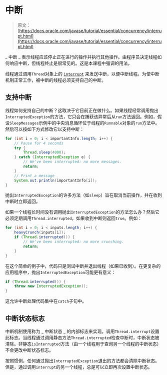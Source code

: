 # 中断

> 原文： [https://docs.oracle.com/javase/tutorial/essential/concurrency/interrupt.html](https://docs.oracle.com/javase/tutorial/essential/concurrency/interrupt.html)

_ 中断 _ 表示线程应该停止正在进行的操作并执行其他操作。由程序员决定线程如何响应中断，但线程终止是很常见的。这是本课程中强调的用法。

线程通过调用`Thread`对象上的 [`interrupt`](https://docs.oracle.com/javase/8/docs/api/java/lang/Thread.html#interrupt--) 来发送中断，以便中断线程。为使中断机制正常工作，被中断的线程必须支持自己的中断。

## 支持中断

线程如何支持自己的中断？这取决于它目前正在做什么。如果线程经常调用抛出`InterruptedException`的方法，它只会在捕获该异常后从`run`方法返回。例如，假设`SleepMessages`示例中的中央消息循环位于线程的`Runnable`对象的`run`方法中。然后可以按如下方式修改它以支持中断：

```java
for (int i = 0; i < importantInfo.length; i++) {
    // Pause for 4 seconds
    try {
        Thread.sleep(4000);
    } catch (InterruptedException e) {
        // We've been interrupted: no more messages.
        return;
    }
    // Print a message
    System.out.println(importantInfo[i]);
}

```

抛出`InterruptedException`的许多方法（如`sleep`）旨在取消当前操作，并在收到中断时立即返回。

如果一个线程长时间没有调用抛出`InterruptedException`的方法怎么办？然后它必须定期调用`Thread.interrupted`，如果收到中断则返回`true`。例如：

```java
for (int i = 0; i < inputs.length; i++) {
    heavyCrunch(inputs[i]);
    if (Thread.interrupted()) {
        // We've been interrupted: no more crunching.
        return;
    }
}

```

在这个简单的例子中，代码只是测试中断并退出线程（如果已收到）。在更复杂的应用程序中，抛出`InterruptedException`可能更有意义：

```java
if (Thread.interrupted()) {
    throw new InterruptedException();
}

```

这允许中断处理代码集中在`catch`子句中。

## 中断状态标志

中断机制使用称为 _ 中断状态 _ 的内部标志来实现。调用`Thread.interrupt`设置此标志。当线程通过调用静态方法`Thread.interrupted`检查中断时，中断状态被清除。非静态`isInterrupted`方法（由一个线程用于查询另一个线程的中断状态）不会更改中断状态标志。

按照惯例，任何通过抛出`InterruptedException`退出的方法都会清除中断状态。但是，通过调用`interrupt`的另一个线程，总是可以立即再次设置中断状态。